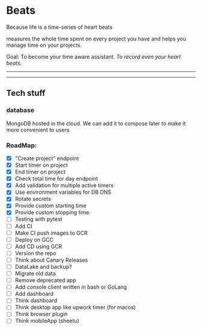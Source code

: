 # Beats
Because life is a time-series of heart beats

measures the whole time spent on every project you have and helps you manage time on your projects.

Goal: To become your time aware assistant. *To record even your heart beats.*

---
---
## Tech stuff
### database
MongoDB hosted in the cloud. 
We can add it to compose later to make it more convenient to users

### RoadMap:
- [x] "Create project" endpoint
- [x] Start timer on project
- [x] End timer on project
- [x] Check total time for day endpoint
- [x] Add validation for multiple active timers
- [x] Use environment variables for DB DNS
- [x] Rotate secrets
- [x] Provide custom starting time
- [x] Provide custom stopping time
- [ ] Testing with pytest
- [ ] Add CI
- [ ] Make CI push images to GCR
- [ ] Deploy on GCC
- [ ] Add CD using GCR
- [ ] Version the repo
- [ ] Think about Canary Releases
- [ ] DataLake and backup?
- [ ] Migrate old data
- [ ] Remove deprecated app
- [ ] Add console client written in bash or GoLang
- [ ] Add dashboard
- [ ] Think dashboard
- [ ] Think desktop app like upwork timer (for macos)
- [ ] Think browser plugin
- [ ] Think mobileApp (sheetu)
